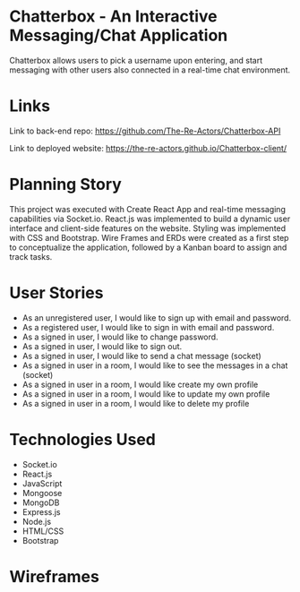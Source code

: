 # Chatterbox - An Interactive Messaging/Chat Application

Chatterbox allows users to pick a username upon entering, and start messaging with other users also connected in a real-time chat environment.

# Links
Link to back-end repo: https://github.com/The-Re-Actors/Chatterbox-API

Link to deployed website: https://the-re-actors.github.io/Chatterbox-client/

# Planning Story

This project was executed with Create React App and real-time messaging capabilities via Socket.io. React.js was implemented to build a dynamic user interface and client-side features on the website. Styling was implemented with CSS and Bootstrap. Wire Frames and ERDs were created as a first step to conceptualize the application, followed by a Kanban board to assign and track tasks. 

# User Stories

* As an unregistered user, I would like to sign up with email and password.
* As a registered user, I would like to sign in with email and password.
* As a signed in user, I would like to change password.
* As a signed in user, I would like to sign out.
* As a signed in user, I would like to send a chat message (socket)
* As a signed in user in a room, I would like to see the messages in a chat (socket)
* As a signed in user in a room, I would like create my own profile
* As a signed in user in a room, I would like to update my own profile
* As a signed in user in a room, I would like to delete my profile

# Technologies Used

* Socket.io
* React.js
* JavaScript
* Mongoose
* MongoDB
* Express.js
* Node.js
* HTML/CSS
* Bootstrap


# Wireframes

<blockquote class="imgur-embed-pub" lang="en" data-id="a/gpygHUV" data-context="false" ><a href="//imgur.com/a/gpygHUV"></a></blockquote><script async src="//s.imgur.com/min/embed.js" charset="utf-8"></script>